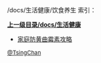 /docs/生活健康/饮食养生 索引：


**[上一级目录/docs/生活健康](/docs/生活健康/index.md)**

- [家庭防黄曲霉素攻略](/docs/生活健康/饮食养生/家庭防黄曲霉素攻略.md)


<font size=2 color='grey'> [@TsingChan](http://www.9ong.com/) </font>